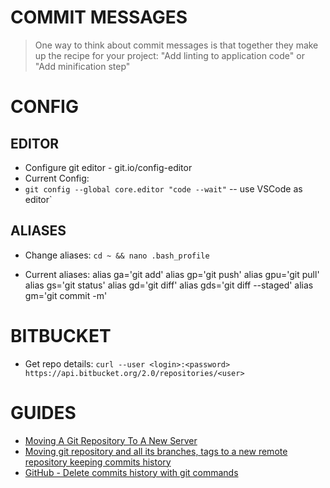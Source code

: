 

# COMMIT MESSAGES
> One way to think about commit messages is that together they make up the recipe for your project: "Add linting to application code" or "Add minification step"

# CONFIG

## EDITOR
* Configure git editor - git.io/config-editor
* Current Config:
* `git config --global core.editor "code --wait"` -- use VSCode as editor`

## ALIASES
* Change aliases:
`cd ~ && nano .bash_profile`

* Current aliases:
alias ga='git add'
alias gp='git push'
alias gpu='git pull'
alias gs='git status'
alias gd='git diff'
alias gds='git diff --staged'
alias gm='git commit -m'

# BITBUCKET
* Get repo details:
`curl --user <login>:<password> https://api.bitbucket.org/2.0/repositories/<user>`

# GUIDES
* [Moving A Git Repository To A New Server](https://www.smashingmagazine.com/2014/05/moving-git-repository-new-server/)
* [Moving git repository and all its branches, tags to a new remote repository keeping commits history](https://gist.github.com/niksumeiko/8972566)
* [GitHub - Delete commits history with git commands](https://gist.github.com/heiswayi/350e2afda8cece810c0f6116dadbe651)